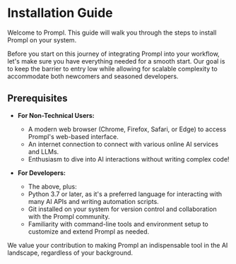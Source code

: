# Installation Guide

Welcome to Prompl. This guide will walk you through the steps to install Prompl on your system. 

Before you start on this journey of integrating Prompl into your workflow, let's make sure you have everything needed for a smooth start. Our goal is to keep the barrier to entry low while allowing for scalable complexity to accommodate both newcomers and seasoned developers.

## Prerequisites

- **For Non-Technical Users:**
  - A modern web browser (Chrome, Firefox, Safari, or Edge) to access Prompl's web-based interface.
  - An internet connection to connect with various online AI services and LLMs.
  - Enthusiasm to dive into AI interactions without writing complex code!

- **For Developers:**
  - The above, plus:
  - Python 3.7 or later, as it's a preferred language for interacting with many AI APIs and writing automation scripts.
  - Git installed on your system for version control and collaboration with the Prompl community.
  - Familiarity with command-line tools and environment setup to customize and extend Prompl as needed.

We value your contribution to making Prompl an indispensable tool in the AI landscape, regardless of your background.
